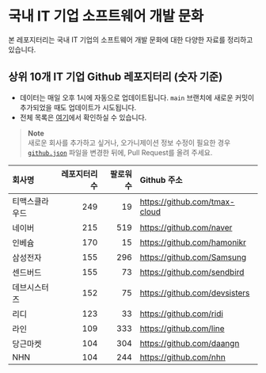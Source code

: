 # 국내 IT 기업 소프트웨어 개발 문화
본 레포지터리는 국내 IT 기업의 소프트웨어 개발 문화에 대한 다양한 자료를 정리하고 있습니다.

## 상위 10개 IT 기업 Github 레포지터리 (숫자 기준)

- 데이터는 매일 오후 1시에 자동으로 업데이트됩니다. `main` 브랜치에 새로운 커밋이 추가되었을 때도 업데이트가 시도됩니다.
- 전체 목록은 [여기](./github.md)에서 확인하실 수 있습니다.

> **Note**<br />
> 새로운 회사를 추가하고 싶거나, 오가니제이션 정보 수정이 필요한 경우 [`github.json`](./github.json) 파일을 변경한 뒤에, Pull Request를 올려 주세요.

<!-- MARKDOWN_TABLE(GITHUB): START -->

| **회사명** | **레포지터리 수** | **팔로워 수** | **Github 주소** |
|:---|---:|---:|:---|
| 티맥스클라우드 | 249 | 19 | https://github.com/tmax-cloud |
| 네이버 | 215 | 519 | https://github.com/naver |
| 인베슘 | 170 | 15 | https://github.com/hamonikr |
| 삼성전자 | 155 | 296 | https://github.com/Samsung |
| 센드버드 | 155 | 73 | https://github.com/sendbird |
| 데브시스터즈 | 152 | 75 | https://github.com/devsisters |
| 리디 | 123 | 33 | https://github.com/ridi |
| 라인 | 109 | 333 | https://github.com/line |
| 당근마켓 | 104 | 304 | https://github.com/daangn |
| NHN | 104 | 244 | https://github.com/nhn |

<!-- MARKDOWN_TABLE(GITHUB): END -->
